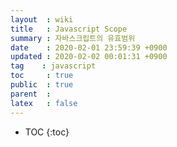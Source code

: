 ```yaml
---
layout  : wiki
title   : Javascript Scope 
summary : 자바스크립트의 유효범위
date    : 2020-02-01 23:59:39 +0900
updated : 2020-02-02 00:01:31 +0900
tag    : javascript
toc     : true
public  : true
parent  : 
latex   : false
---
```

* TOC
{:toc}

# 
